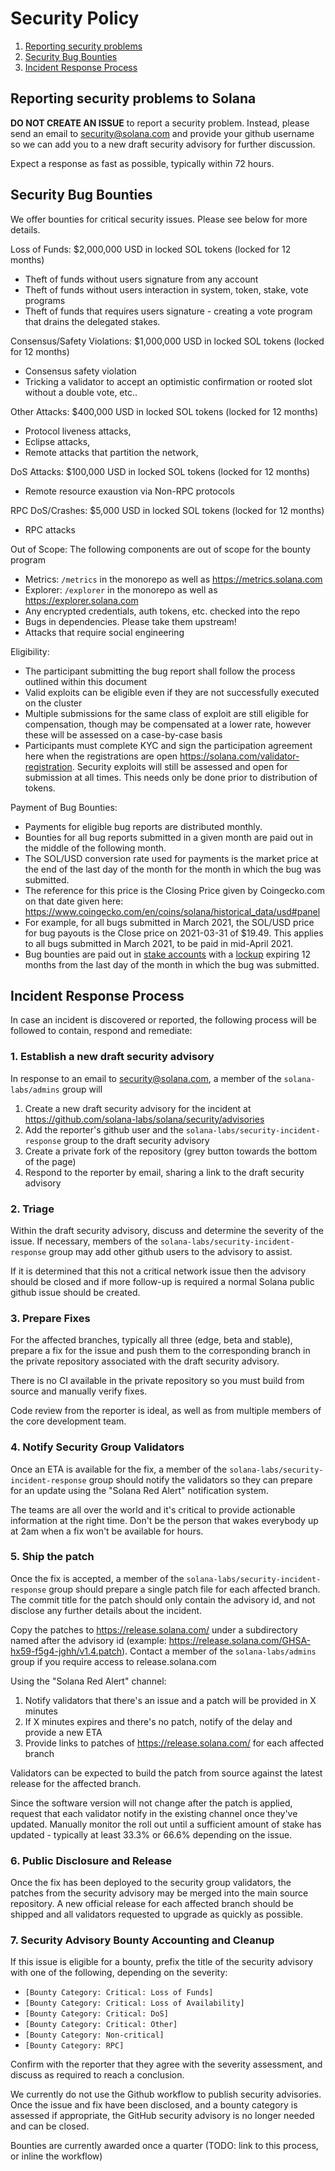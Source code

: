 # Security Policy

1. [Reporting security problems](#reporting)
4. [Security Bug Bounties](#bounty)
2. [Incident Response Process](#process)

<a name="reporting"></a>
## Reporting security problems to Solana

**DO NOT CREATE AN ISSUE** to report a security problem. Instead, please send an
email to security@solana.com and provide your github username so we can add you
to a new draft security advisory for further discussion.

Expect a response as fast as possible, typically within 72 hours.

<a name="bounty"></a>
## Security Bug Bounties
We offer bounties for critical security issues. Please see below for more details.

Loss of Funds:
$2,000,000 USD in locked SOL tokens (locked for 12 months)
* Theft of funds without users signature from any account
* Theft of funds without users interaction in system, token, stake, vote programs
* Theft of funds that requires users signature - creating a vote program that drains the delegated stakes.

Consensus/Safety Violations:
$1,000,000 USD in locked SOL tokens (locked for 12 months)
* Consensus safety violation
* Tricking a validator to accept an optimistic confirmation or rooted slot without a double vote, etc..

Other Attacks:
 $400,000 USD in locked SOL tokens (locked for 12 months)
* Protocol liveness attacks,
* Eclipse attacks,
* Remote attacks that partition the network,

DoS Attacks:
$100,000 USD in locked SOL tokens (locked for 12 months)
* Remote resource exaustion via Non-RPC protocols

RPC DoS/Crashes:
$5,000 USD in locked SOL tokens (locked for 12 months)
* RPC attacks

Out of Scope:
The following components are out of scope for the bounty program
* Metrics: `/metrics` in the monorepo as well as https://metrics.solana.com
* Explorer: `/explorer` in the monorepo as well as https://explorer.solana.com
* Any encrypted credentials, auth tokens, etc. checked into the repo
* Bugs in dependencies. Please take them upstream!
* Attacks that require social engineering

Eligibility:
* The participant submitting the bug report shall follow the process outlined within this document
* Valid exploits can be eligible even if they are not successfully executed on the cluster
* Multiple submissions for the same class of exploit are still eligible for compensation, though may be compensated at a lower rate, however these will be assessed on a case-by-case basis
* Participants must complete KYC and sign the participation agreement here when the registrations are open https://solana.com/validator-registration. Security exploits will still be assessed and open for submission at all times. This needs only be done prior to distribution of tokens.

Payment of Bug Bounties:
* Payments for eligible bug reports are distributed monthly.
* Bounties for all bug reports submitted in a given month are paid out in the middle of the
following month.
* The SOL/USD conversion rate used for payments is the market price at the end of
  the last day of the month for the month in which the bug was submitted.
* The reference for this price is the Closing Price given by Coingecko.com on
  that date given here:
  https://www.coingecko.com/en/coins/solana/historical_data/usd#panel
* For example, for all bugs submitted in March 2021, the SOL/USD price for bug
  payouts is the Close price on 2021-03-31 of $19.49.  This applies to all bugs
  submitted in March 2021, to be paid in mid-April 2021.
* Bug bounties are paid out in
[stake accounts](https://solana.com/staking) with a
[lockup](https://docs.solana.com/staking/stake-accounts#lockups)
expiring 12 months from the last day of the month in which the bug was submitted.

<a name="process"></a>
## Incident Response Process

In case an incident is discovered or reported, the following process will be
followed to contain, respond and remediate:

### 1. Establish a new draft security advisory
In response to an email to security@solana.com, a member of the `solana-labs/admins` group will
1. Create a new draft security advisory for the incident at https://github.com/solana-labs/solana/security/advisories
1. Add the reporter's github user and the `solana-labs/security-incident-response` group to the draft security advisory
1. Create a private fork of the repository (grey button towards the bottom of the page)
1. Respond to the reporter by email, sharing a link to the draft security advisory

### 2. Triage
Within the draft security advisory, discuss and determine the severity of the
issue. If necessary, members of the `solana-labs/security-incident-response`
group may add other github users to the advisory to assist.

If it is determined that this not a critical network issue then the advisory
should be closed and if more follow-up is required a normal Solana public github
issue should be created.

### 3. Prepare Fixes
For the affected branches, typically all three (edge, beta and stable), prepare
a fix for the issue and push them to the corresponding branch in the private
repository associated with the draft security advisory.

There is no CI available in the private repository so you must build from source
and manually verify fixes.

Code review from the reporter is ideal, as well as from multiple members of the
core development team.

### 4. Notify Security Group Validators
Once an ETA is available for the fix, a member of the
`solana-labs/security-incident-response` group should notify the validators so
they can prepare for an update using the "Solana Red Alert" notification system.

The teams are all over the world and it's critical to provide actionable
information at the right time. Don't be the person that wakes everybody up at
2am when a fix won't be available for hours.

### 5. Ship the patch
Once the fix is accepted, a member of the
`solana-labs/security-incident-response` group should prepare a single patch
file for each affected branch. The commit title for the patch should only
contain the advisory id, and not disclose any further details about the
incident.

Copy the patches to https://release.solana.com/ under a subdirectory named after
the advisory id (example:
https://release.solana.com/GHSA-hx59-f5g4-jghh/v1.4.patch). Contact a member of
the `solana-labs/admins` group if you require access to release.solana.com

Using the "Solana Red Alert" channel:
1. Notify validators that there's an issue and a patch will be provided in X minutes
2. If X minutes expires and there's no patch, notify of the delay and provide a
   new ETA
3. Provide links to patches of https://release.solana.com/ for each affected branch

Validators can be expected to build the patch from source against the latest
release for the affected branch.

Since the software version will not change after the patch is applied, request
that each validator notify in the existing channel once they've updated. Manually
monitor the roll out until a sufficient amount of stake has updated - typically
at least 33.3% or 66.6% depending on the issue.

### 6. Public Disclosure and Release
Once the fix has been deployed to the security group validators, the patches from the security
advisory may be merged into the main source repository. A new official release
for each affected branch should be shipped and all validators requested to
upgrade as quickly as possible.

### 7. Security Advisory Bounty Accounting and Cleanup

If this issue is eligible for a bounty, prefix the title of the security
advisory with one of the following, depending on the severity:
* `[Bounty Category: Critical: Loss of Funds]`
* `[Bounty Category: Critical: Loss of Availability]`
* `[Bounty Category: Critical: DoS]`
* `[Bounty Category: Critical: Other]`
* `[Bounty Category: Non-critical]`
* `[Bounty Category: RPC]`

Confirm with the reporter that they agree with the severity assessment, and
discuss as required to reach a conclusion.

We currently do not use the Github workflow to publish security advisories.
Once the issue and fix have been disclosed, and a bounty category is assessed if
appropriate, the GitHub security advisory is no longer needed and can be closed.

Bounties are currently awarded once a quarter (TODO: link to this process, or
inline the workflow)
